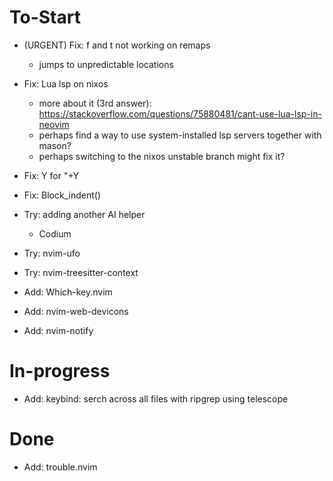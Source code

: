 # To-Start

- (URGENT) Fix: f and t not working on remaps
    - jumps to unpredictable locations

- Fix: Lua lsp on nixos
    - more about it (3rd answer): https://stackoverflow.com/questions/75880481/cant-use-lua-lsp-in-neovim
    - perhaps find a way to use system-installed lsp servers together with mason?
    - perhaps switching to the nixos unstable branch might fix it?

- Fix: <leader>Y for "+Y
- Fix: Block_indent()

- Try: adding another AI helper
    - Codium
- Try: nvim-ufo
- Try: nvim-treesitter-context

- Add: Which-key.nvim
- Add: nvim-web-devicons
- Add: nvim-notify

# In-progress
- Add: keybind: serch across all files with ripgrep using telescope

# Done
- Add: trouble.nvim

